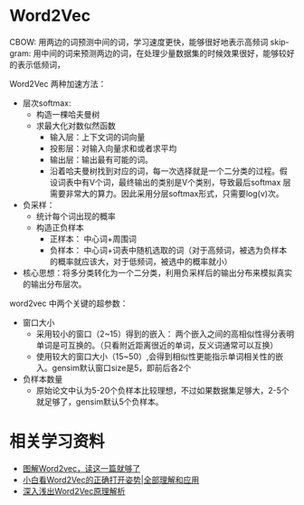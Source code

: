 # Word2Vec

CBOW: 用两边的词预测中间的词，学习速度更快，能够很好地表示高频词
skip-gram: 用中间的词来预测两边的词，在处理少量数据集的时候效果很好，能够较好的表示低频词，

Word2Vec 两种加速方法：
- 层次softmax:
  - 构造一棵哈夫曼树
  - 求最大化对数似然函数
    - 输入层：上下文词的词向量
    - 投影层：对输入向量求和或者求平均
    - 输出层：输出最有可能的词。
    - 沿着哈夫曼树找到对应的词，每一次选择就是一个二分类的过程。假设词表中有V个词，最终输出的类别是V个类别，导致最后softmax 层需要非常大的算力。因此采用分层softmax形式，只需要log(v)次。
- 负采样：
  - 统计每个词出现的概率
  - 构造正负样本
    - 正样本： 中心词+周围词
    - 负样本： 中心词+词表中随机选取的词（对于高频词，被选为负样本的概率就应该大，对于低频词，被选中的概率就小）
- 核心思想：将多分类转化为一个二分类，利用负采样后的输出分布来模拟真实的输出分布层次。


word2vec 中两个关键的超参数：
- 窗口大小
  - 采用较小的窗口（2~15）得到的嵌入： 两个嵌入之间的高相似性得分表明单词是可互换的。（只看附近距离很近的单词，反义词通常可以互换）
  - 使用较大的窗口大小（15~50）,会得到相似性更能指示单词相关性的嵌入。gensim默认窗口size是5，即前后各2个
- 负样本数量
  - 原始论文中认为5-20个负样本比较理想，不过如果数据集足够大，2-5个就足够了，gensim默认5个负样本。

# 相关学习资料
- [图解Word2vec，读这一篇就够了](https://mp.weixin.qq.com/s?__biz=MjM5MTQzNzU2NA==&mid=2651669277&idx=2&sn=bc8f0590f9e340c1f1359982726c5a30&chksm=bd4c648e8a3bed9817f30c5a512e79fe0cc6fbc58544f97c857c30b120e76508fef37cae49bc&scene=0&xtrack=1#rd)
- [小白看Word2Vec的正确打开姿势|全部理解和应用](https://zhuanlan.zhihu.com/p/120148300)
- [深入浅出Word2Vec原理解析](https://zhuanlan.zhihu.com/p/114538417)
